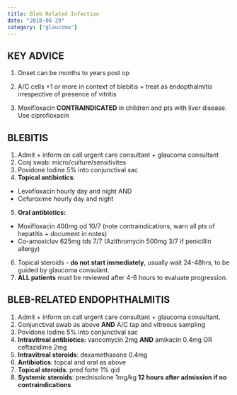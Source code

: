 ```yaml
---
title: Bleb Related Infection
date: "2018-08-29"
category: ["glaucoma"]
---
```


## KEY ADVICE 

1. Onset can be months to years post op

2. A/C cells +1 or more in context of blebitis = treat as endopthalmitis irrespective of presence of vitritis
3. Moxifloxacin **CONTRAINDICATED** in children and pts with liver disease.  Use ciprofloxacin  

 ## BLEBITIS


 
1. Admit + inform on call urgent care consultant + glaucoma consultant
2. Conj swab: micro/culture/sensitivites
3. Povidone Iodine 5% into conjunctival sac
4. **Topical antibiotics**:
- Levofloxacin hourly day and night AND
- Cefuroxime hourly day and night
5. **Oral antibiotics:**
- Moxifloxacin 400mg od 10/7 (note contraindications, warn all pts of hepatitis + document in notes)
- Co-amoxiclav 625mg tds 7/7 (Azithromycin 500mg 3/7 if penicillin allergy)
6. Topical steroids - **do not start immediately**, usually wait 24-48hrs, to be guided by glaucoma consulant. 
7. **ALL patients** must be reviewed after 4-6 hours to evaluate progression. 


 
 ## BLEB-RELATED ENDOPHTHALMITIS 
 
1. Admit + inform on call urgent care consultant + glaucoma consultant. 
2. Conjunctival swab as above **AND** A/C tap and vitreous sampling
3. Povidone Iodine 5% into conjunctival sac
4. **Intravitreal antibiotics:** vancomycin 2mg **AND** amikacin 0.4mg OR ceftazidime 2mg
5. **Intravitreal steroids**: dexamethasone 0.4mg
6. **Antibiotics**: topcal and oral as above
7. **Topical steroids**: pred forte 1% qid
8. **Systemic steroids**: prednisolone 1mg/kg **12 hours after admission if no contraindications**


